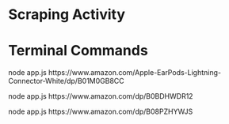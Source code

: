 # Scraping Activity

# Terminal Commands
<p>node app.js https://www.amazon.com/Apple-EarPods-Lightning-Connector-White/dp/B01M0GB8CC</p>
<p>node app.js https://www.amazon.com/dp/B0BDHWDR12</p>
<p>node app.js https://www.amazon.com/dp/B08PZHYWJS</p>
